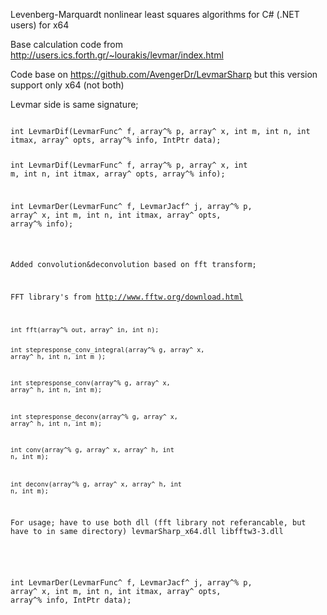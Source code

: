 Levenberg-Marquardt nonlinear least squares algorithms for C# (.NET users) for x64

Base calculation code from http://users.ics.forth.gr/~lourakis/levmar/index.html

Code base on https://github.com/AvengerDr/LevmarSharp but this version support only x64 (not both)

Levmar side is same signature;

<code>
int LevmarDif(LevmarFunc^ f, array<double>^% p, array<double>^ x, int m, int n, int itmax, array<double>^ opts, array<double>^% info, IntPtr data);
  
int LevmarDif(LevmarFunc^ f, array<double>^% p, array<double>^ x, int m, int n, int itmax, array<double>^ opts, array<double>^% info);

int LevmarDer(LevmarFunc^ f, LevmarJacf^ j, array<double>^% p, array<double>^ x, int m, int n, int itmax, array<double>^ opts, array<double>^% info);
  
int LevmarDer(LevmarFunc^ f, LevmarJacf^ j, array<double>^% p, array<double>^ x, int m, int n, int itmax, array<double>^ opts, array<double>^% info, IntPtr data);
  </code>

Added convolution&deconvolution based on fft transform;

FFT library's from http://www.fftw.org/download.html

  <code>
int fft(array<double>^% out, array<double>^ in, int n);

int stepresponse_conv_integral(array<double>^% g, array<double>^ x, array<double>^ h, int n, int m );
    
int stepresponse_conv(array<double>^% g, array<double>^ x, array<double>^ h, int n, int m);
    
int stepresponse_deconv(array<double>^% g, array<double>^ x, array<double>^ h, int n, int m);
    

int conv(array<double>^% g, array<double>^ x, array<double>^ h, int n, int m);
    
int deconv(array<double>^% g, array<double>^ x, array<double>^ h, int n, int m);
  </code>

For usage; have to use both dll (fft library not referancable, but have to in same directory)
levmarSharp_x64.dll
libfftw3-3.dll

